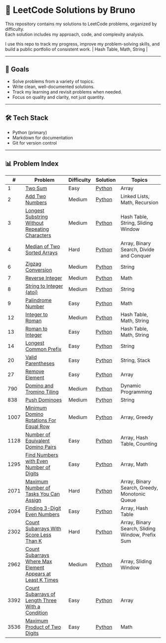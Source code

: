 # 🧠 LeetCode Solutions by Bruno

This repository contains my solutions to LeetCode problems, organized by difficulty.  
Each solution includes my approach, code, and complexity analysis.

I use this repo to track my progress, improve my problem-solving skills, and build a public portfolio of consistent work. | Hash Table, Math, String |

---

## 🚀 Goals

- Solve problems from a variety of topics.
- Write clean, well-documented solutions.
- Track my learning and revisit problems when needed.
- Focus on quality and clarity, not just quantity.

---

## 🛠️ Tech Stack

- Python (primary)
- Markdown for documentation
- Git for version control

---

## 📊 Problem Index

| #    | Problem                                                                                                                                                 | Difficulty | Solution                                                                       | Topics                                           |
| ---- | ------------------------------------------------------------------------------------------------------------------------------------------------------- | ---------- | ------------------------------------------------------------------------------ | ------------------------------------------------ |
| 1    | [Two Sum](https://leetcode.com/problems/two-sum/)                                                                                                       | Easy       | [Python](easy/two-sum.py)                                                      | Array                                            |
| 2    | [Add Two Numbers](https://leetcode.com/problems/add-two-numbers/)                                                                                       | Medium     | [Python](medium/add-two-numbers.py)                                            | Linked Lists, Math, Recursion                    |
| 3    | [Longest Substring Without Repeating Characters](https://leetcode.com/problems/longest-substring-without-repeating-characters/)                         | Medium     | [Python](medium/longest-substring-without-repeting-characters.py)              | Hash Table, String, Sliding Window               |
| 4    | [Median of Two Sorted Arrays](https://leetcode.com/problems/median-of-two-sorted-arrays)                                                                | Hard       | [Python](hard/median-of-two-sorted-arrays.py)                                  | Array, Binary Search, Divide and Conquer         |
| 6    | [Zigzag Conversion](https://leetcode.com/problems/zigzag-conversion/)                                                                                   | Medium     | [Python](medium/zizag-conversion.py)                                           | String                                           |
| 7    | [Reverse Integer](https://leetcode.com/problems/palindrome-number/)                                                                                     | Medium     | [Python](medium/reverse-interger.py)                                           | Math                                             |
| 8    | [String to Integer (atoi)](https://leetcode.com/problems/string-to-integer-atoi)                                                                        | Medium     | [Python](medium/string-to-integer-atoi.py)                                     | String                                           |
| 9    | [Palindrome Number](https://leetcode.com/problems/palindrome-number/)                                                                                   | Easy       | [Python](easy/palindrome-number.py)                                            | Math                                             |
| 12   | [Integer to Roman](https://leetcode.com/problems/integer-to-roman/)                                                                                     | Medium     | [Python](medium/integer-to-roman.py)                                           | Hash Table, Math, String                         |
| 13   | [Roman to Integer](https://leetcode.com/problems/roman-to-integer/)                                                                                     | Easy       | [Python](easy/roman-to-integer.py)                                             | Hash Table, Math, String                         |
| 14   | [Longest Common Prefix](https://leetcode.com/problems/longest-common-prefix/)                                                                           | Easy       | [Python](easy/longest-common-prefix.py)                                        | String                                           |
| 20   | [Valid Parentheses](https://leetcode.com/problems/valid-parentheses)                                                                                    | Easy       | [Python](easy/valid-parentheses.py)                                            | String, Stack                                    |
| 27   | [Remove Element](https://leetcode.com/problems/remove-element/)                                                                                         | Easy       | [Python](easy/remove-element.py)                                               | Array                                            |
| 790  | [Domino and Tromino Tiling](https://leetcode.com/problems/domino-and-tromino-tiling/)                                                                   | Medium     | [Python](medium/domino-and-tromino-tiling.py)                                  | Dynamic Programming                              |
| 838  | [Push Dominoes](https://leetcode.com/problems/push-dominoes)                                                                                            | Medium     | [Python](medium/push-dominoes.py)                                              | String                                           |
| 1007 | [Minimum Domino Rotations For Equal Row](https://leetcode.com/problems/minimum-domino-rotations-for-equal-row/)                                         | Medium     | [Python](medium/minimum-domino-rotations-for-equal-row.py)                     | Array, Greedy                                    |
| 1128 | [Number of Equivalent Domino Pairs](https://leetcode.com/problems/number-of-equivalent-domino-pairs/)                                                   | Easy       | [Python](easy/number-of-equivalent-domino-pairs.py)                            | Array, Hash Table, Counting                      |
| 1295 | [Find Numbers with Even Number of Digits](https://leetcode.com/problems/find-numbers-with-even-number-of-digits/)                                       | Easy       | [Python](easy/find-numbers-with-even-number-of-digits.py)                      | Array, Math                                      |
| 2071 | [Maximum Number of Tasks You Can Assign](https://leetcode.com/problems/maximum-number-of-tasks-you-can-assign/)                                         | Hard       | [Python](hard/maximum-number-of-tasks-you-can-assign.py)                       | Array, Binary Search, Greedy, Monotonic Queue    |
| 2094 | [Finding 3-Digit Even Numbers](https://leetcode.com/problems/finding-3-digit-even-numbers/)                                                             | Easy       | [Python](easy/finding-3-digit-even-numbers.py)                                 | Array, Hash Table                                |
| 2302 | [Count Subarrays With Score Less Than K](https://leetcode.com/problems/count-subarrays-with-score-less-than-k/)                                         | Hard       | [Python](hard/count-subarrays-with-score-less-than-k.py)                       | Array, Binary Search, Sliding Window, Prefix Sum |
| 2962 | [Count Subarrays Where Max Element Appears at Least K Times](https://leetcode.com/problems/count-subarrays-where-max-element-appears-at-least-k-times/) | Medium     | [Python](medium/count-subarrays-where-max-element-appears-at-least-k-times.py) | Array, Sliding Window                            |
| 3392 | [Count Subarrays of Length Three With a Condition](https://leetcode.com/problems/count-subarrays-of-length-three-with-a-condition/)                     | Easy       | [Python](easy/count-subarrays-of-length-three-with-a-condition.py)             | Array                                            |
| 3536 | [Maximum Product of Two Digits](https://leetcode.com/problems/maximum-product-of-two-digits/)                                                           | Easy       | [Python](easy/maximum-product-of-two-digits.py)                                | Math                                             |
